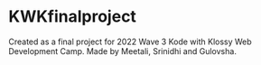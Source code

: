 # KWKfinalproject
Created as a final project for 2022 Wave 3 Kode with Klossy Web Development Camp.
Made by Meetali, Srinidhi and Gulovsha.
